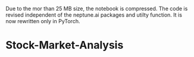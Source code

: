 Due to the mor than 25 MB size, the notebook is compressed. The code is revised independent of the neptune.ai packages and utilty function. It is now rewritten only in PyTorch.

# Stock-Market-Analysis
